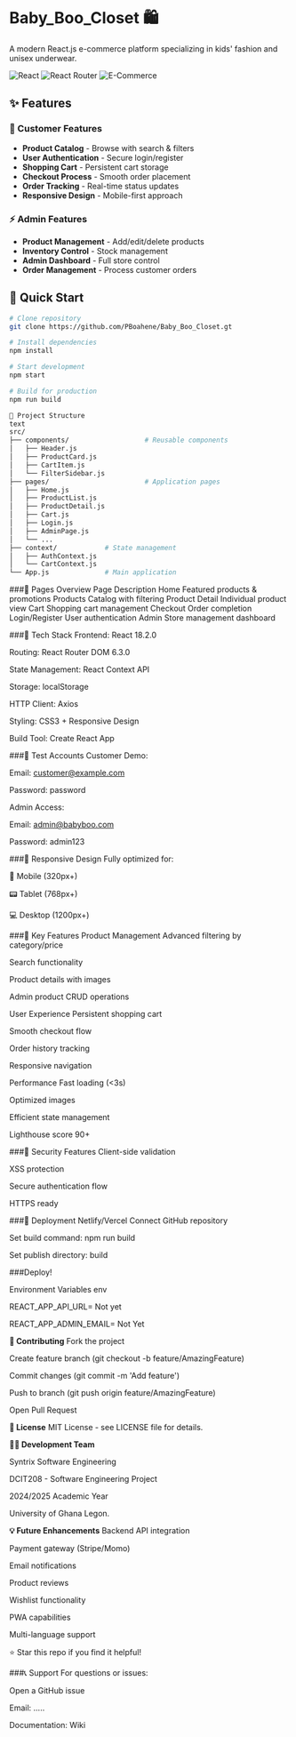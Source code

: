 # Baby_Boo_Closet 🛍️

A modern React.js e-commerce platform specializing in kids' fashion and unisex underwear.

![React](https://img.shields.io/badge/React-18.2.0-61DAFB?style=for-the-badge&logo=react)
![React Router](https://img.shields.io/badge/React_Router-6.3.0-CA4245?style=for-the-badge&logo=react-router)
![E-Commerce](https://img.shields.io/badge/E--Commerce-Platform-FF6B6B?style=for-the-badge)

## ✨ Features

### 🎯 Customer Features
- **Product Catalog** - Browse with search & filters
- **User Authentication** - Secure login/register
- **Shopping Cart** - Persistent cart storage
- **Checkout Process** - Smooth order placement
- **Order Tracking** - Real-time status updates
- **Responsive Design** - Mobile-first approach

### ⚡ Admin Features
- **Product Management** - Add/edit/delete products
- **Inventory Control** - Stock management
- **Admin Dashboard** - Full store control
- **Order Management** - Process customer orders

## 🚀 Quick Start

```bash
# Clone repository
git clone https://github.com/PBoahene/Baby_Boo_Closet.gt

# Install dependencies
npm install

# Start development
npm start

# Build for production
npm run build

📁 Project Structure
text
src/
├── components/                   # Reusable components
│   ├── Header.js                
│   ├── ProductCard.js           
│   ├── CartItem.js            
│   └── FilterSidebar.js               
├── pages/                        # Application pages
│   ├── Home.js
│   ├── ProductList.js
│   ├── ProductDetail.js
│   ├── Cart.js
│   ├── Login.js
│   ├── AdminPage.js
│   └── ...
├── context/            # State management
│   ├── AuthContext.js
│   └── CartContext.js
└── App.js              # Main application
```
###🎨 Pages Overview
Page	Description
Home	Featured products & promotions
Products	Catalog with filtering
Product Detail	Individual product view
Cart	Shopping cart management
Checkout	Order completion
Login/Register	User authentication
Admin	Store management dashboard

###🔧 Tech Stack
Frontend: React 18.2.0

Routing: React Router DOM 6.3.0

State Management: React Context API

Storage: localStorage

HTTP Client: Axios

Styling: CSS3 + Responsive Design

Build Tool: Create React App

###👥 Test Accounts
Customer Demo:

Email: customer@example.com

Password: password

Admin Access:

Email: admin@babyboo.com

Password: admin123

###📱 Responsive Design
Fully optimized for:

📱 Mobile (320px+)

📟 Tablet (768px+)

💻 Desktop (1200px+)

###🎯 Key Features
Product Management
Advanced filtering by category/price

Search functionality

Product details with images

Admin product CRUD operations

User Experience
Persistent shopping cart

Smooth checkout flow

Order history tracking

Responsive navigation

Performance
Fast loading (<3s)

Optimized images

Efficient state management

Lighthouse score 90+

###🔐 Security Features
Client-side validation

XSS protection

Secure authentication flow

HTTPS ready

###🚀 Deployment
Netlify/Vercel
Connect GitHub repository

Set build command: npm run build

Set publish directory: build

###Deploy!

Environment Variables
env


REACT_APP_API_URL= Not yet

REACT_APP_ADMIN_EMAIL= Not Yet


**🤝 Contributing**
Fork the project

Create feature branch (git checkout -b feature/AmazingFeature)

Commit changes (git commit -m 'Add feature')

Push to branch (git push origin feature/AmazingFeature)

Open Pull Request

**📝 License**
MIT License - see LICENSE file for details.

**👨‍💻 Development Team**

Syntrix Software Engineering

DCIT208 - Software Engineering Project

2024/2025 Academic Year

University of Ghana Legon.

**💡 Future Enhancements**
Backend API integration

Payment gateway (Stripe/Momo)

Email notifications

Product reviews

Wishlist functionality

PWA capabilities

Multi-language support

⭐ Star this repo if you find it helpful!

###📞 Support
For questions or issues:

Open a GitHub issue

Email: .....

Documentation: Wiki
